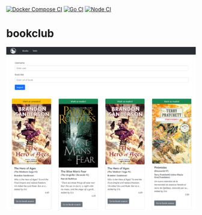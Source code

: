 [![Docker Compose CI](https://github.com/ericuss/bookclub/actions/workflows/docker-image.yml/badge.svg)](https://github.com/ericuss/bookclub/actions/workflows/docker-image.yml)
[![Go CI](https://github.com/ericuss/bookclub/actions/workflows/go.yml/badge.svg)](https://github.com/ericuss/bookclub/actions/workflows/go.yml)
[![Node CI](https://github.com/ericuss/bookclub/actions/workflows/node.js.yml/badge.svg)](https://github.com/ericuss/bookclub/actions/workflows/node.js.yml)

# bookclub

[![Books preview](https://github.com/ericuss/bookclub/blob/main/docs/images/books-preview.png)](https://github.com/ericuss/bookclub/blob/main/docs/images/books-preview.png)
